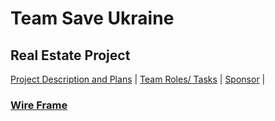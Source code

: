 # Team Save Ukraine
## Real Estate Project

[Project Description and Plans](plans.md) | [Team Roles/ Tasks](roles.md) | [Sponsor](sponsor.md) |

### [Wire Frame](https://user-images.githubusercontent.com/89666148/158116333-8be72e38-3c38-4c2d-b1ab-c5c69a0c1af8.jpeg)



